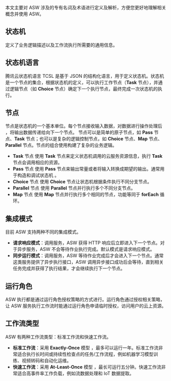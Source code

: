  本文主要对 ASW 涉及的专有名词及术语进行定义及解析，方便您更好地理解相关概念并使用 ASW。 

## 状态机

定义了业务逻辑描述以及工作流执行所需要的通用信息。

## 状态机语言

腾讯云状态机语言 TCSL  是基于 JSON 的结构化语言，用于定义状态机。状态机是一个节点的集合，根据状态机的定义，可以执行工作节点（**Task** 节点），并通过逻辑节点（如 **Choice** 节点）确定下一个执行节点，最终完成一次状态机的执行。 

## 节点

节点是状态机的一个基本单位。每个节点接收输入数据，对数据进行操作处理后 ，将输出数据传递给向下一个节点。 节点可以是简单的原子节点，如 **Pass** 节点、**Task** 节点；也可以是复杂的逻辑控制节点，如 **Choice** 节点、**Map** 节点、**Parallel** 节点。节点的组合使用构建了复杂的业务逻辑。 

- **Task** 节点
  使用 **Task** 节点来定义状态机调用的云服务资源信息，执行 **Task** 节点会调用相应的资源。
- **Pass** 节点
  使用 **Pass** 节点来输出常量或者将输入转换成期望的输出。通常用于构造和调试状态机 。
- **Choice** 节点
  使用 **Choice** 节点让状态机根据条件执行不同分支节点。
- **Parallel** 节点
  使用 **Parallel** 节点并行执行多个不同分支节点。
- **Map** 节点
  使用 **Map** 节点并行执行多个相同的节点，功能等同于 **forEach** 循环。

## 集成模式

目前 ASW 支持两种不同的集成模式。

- **请求响应模式**：调用服务，ASW 获得 HTTP 响应后立即进入下一个节点。对于异步服务，ASW 不会等待作业执行完成。默认模式是请求响应模式。 
- **同步运行模式**：调用服务，ASW 等待作业完成后才会进入下一个节点。通常这类服务提供了异步执行接口，ASW 调用异步接口成功后会等待，直到相关任务完成并获得了执行结果，才会继续执行下一个节点。 

## 运行角色

 ASW 执行都是通过运行角色授权策略的方式进行。运行角色通过授权相关策略，让 ASW 服务执行工作流时能通过运行角色申请临时授权，访问用户的云上资源。

## 工作流类型

ASW 有两种工作流类型：标准工作流和快速工作流。

- **标准工作流**：采用 **Exactly-Once** 模型 ，最多可以运行一年。标准工作流非常适合执行长时间或持续性检查点的任务/工作流程，例如机器学习模型训练、视频转码和自动化运维。
- **快速工作流**：采用 **At-Least-Once** 模型 ，最长可运行五分钟。快速工作流非常适合高事件率工作负载，例如流数据处理和 IoT 数据提取。

